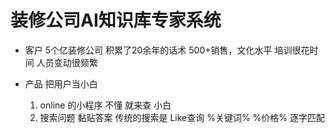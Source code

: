 # 装修公司AI知识库专家系统

- 客户
    5个亿装修公司
    积累了20余年的话术
    500+销售，文化水平
    培训很花时间 人员变动很频繁


- 产品
    把用户当小白
    1. online 的小程序
        不懂 就来查
        小白 
    2. 搜索问题 黏贴答案
        传统的搜索是 Like查询  %关键词%
        %价格% 逐字匹配
        